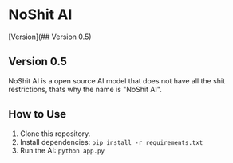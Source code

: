 # NoShit AI
[Version](## Version 0.5)

## Version 0.5


NoShit AI is a open source AI model that does not have all the shit restrictions, thats why the name is "NoShit AI".

## How to Use

1. Clone this repository.
2. Install dependencies: `pip install -r requirements.txt`
3. Run the AI: `python app.py`
